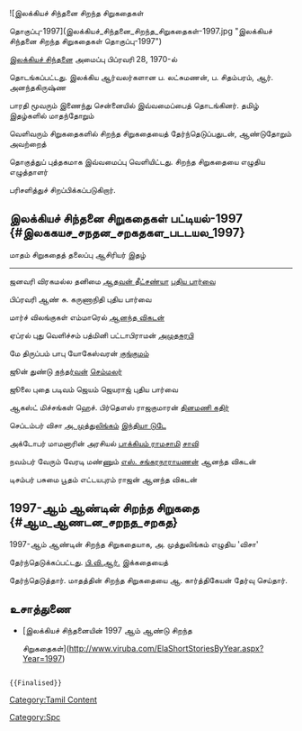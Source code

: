 ![இலக்கியச் சிந்தனை சிறந்த சிறுகதைகள்
தொகுப்பு-1997](இலக்கியச்_சிந்தனை_சிறந்த_சிறுகதைகள்-1997.jpg "இலக்கியச் சிந்தனை சிறந்த சிறுகதைகள் தொகுப்பு-1997")
[இலக்கியச் சிந்தனை](இலக்கியச்_சிந்தனை "wikilink") அமைப்பு பிப்ரவரி 28, 1970-ல்
தொடங்கப்பட்டது. இலக்கிய ஆர்வலர்களான ப. லட்சுமணன், ப. சிதம்பரம், ஆர். அனந்தகிருஷ்ண
பாரதி மூவரும் இணைந்து சென்னையில் இவ்வமைப்பைத் தொடங்கினர். தமிழ் இதழ்களில் மாதந்தோறும்
வெளிவரும் சிறுகதைகளில் சிறந்த சிறுகதையைத் தேர்ந்தெடுப்பதுடன், ஆண்டுதோறும் அவற்றைத்
தொகுத்துப் புத்தகமாக இவ்வமைப்பு வெளியிட்டது. சிறந்த சிறுகதையை எழுதிய எழுத்தாளர்
பரிசளித்துச் சிறப்பிக்கப்படுகிறார்.

## இலக்கியச் சிந்தனை சிறுகதைகள் பட்டியல்-1997 {#இலககயச_சநதன_சறகதகள_படடயல_1997}

  மாதம்      சிறுகதைத் தலைப்பு     ஆசிரியர்                                         இதழ்
  --------- ------------------- ----------------------------------------------- ---------------------------------------
  ஜனவரி     விரகமல்ல தனிமை       [ஆதவன் தீட்சண்யா](ஆதவன்_தீட்சண்யா "wikilink")           [புதிய பார்வை](புதிய_பார்வை "wikilink")
  பிப்ரவரி   ஆண்                  சு. கருணாநிதி                                   புதிய பார்வை
  மார்ச்      விலங்குகள்            எம்மாரெல்                                         [ஆனந்த விகடன்](ஆனந்த_விகடன் "wikilink")
  ஏப்ரல்      புது வெளிச்சம்        பத்மினி பட்டாபிராமன்                               [அமுதசுரபி](அமுதசுரபி "wikilink")
  மே        திருப்பம்             பாபு யோகேஸ்வரன்                                   [குங்குமம்](குங்குமம் "wikilink")
  ஜூன்       துண்டு               [கந்தர்வன்](கந்தர்வன் "wikilink")                     [செம்மலர்](செம்மலர் "wikilink")
  ஜூலை      புதை படிவம்          ஜெயம் ஜெயராஜ்                                     புதிய பார்வை
  ஆகஸ்ட்      மிச்சங்கள்             ஹெச். பிர்தௌஸ் ராஜகுமாரன்                           [தினமணி கதிர்](தினமணி_கதிர் "wikilink")
  செப்டம்பர்   விசா                [அ. முத்துலிங்கம்](அ._முத்துலிங்கம் "wikilink")       [இந்தியா டுடே](இந்தியா_டுடே "wikilink")
  அக்டோபர்    மாமனாரின் அரசியல்     [பாக்கியம் ராமசாமி](பாக்கியம்_ராமசாமி "wikilink")   [சாவி](சாவி "wikilink")
  நவம்பர்     வேரும் வேரடி மண்ணும்   [எஸ். சங்கரநாராயணன்](எஸ்._சங்கரநாராயணன் "wikilink")   ஆனந்த விகடன்
  டிசம்பர்    பசுமை பூதம்          எட்டயபுரம் ராஜன்                                   ஆனந்த விகடன்

## 1997-ஆம் ஆண்டின் சிறந்த சிறுகதை {#ஆம_ஆணடன_சறநத_சறகத}

1997-ஆம் ஆண்டின் சிறந்த சிறுகதையாக, அ. முத்துலிங்கம் எழுதிய 'விசா'
தேர்ந்தெடுக்கப்பட்டது. [பி.வி.ஆர்.](பி.வி.ஆர் "wikilink") இக்கதையைத்
தேர்ந்தெடுத்தார். மாதத்தின் சிறந்த சிறுகதையை ஆ. கார்த்திகேயன் தேர்வு செய்தார்.

## உசாத்துணை

-   [இலக்கியச் சிந்தனையின் 1997 ஆம் ஆண்டு சிறந்த
    சிறுகதைகள்](http://www.viruba.com/ElaShortStoriesByYear.aspx?Year=1997)

```{=mediawiki}
{{Finalised}}
```
[Category:Tamil Content](Category:Tamil_Content "wikilink")
[Category:Spc](Category:Spc "wikilink")
